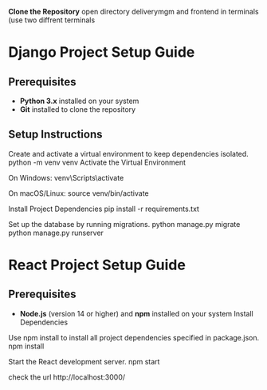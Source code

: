 **Clone the Repository**
open directory deliverymgm and frontend in terminals (use two diffrent terminals
# Django Project Setup Guide

## Prerequisites
- **Python 3.x** installed on your system
- **Git** installed to clone the repository

## Setup Instructions

Create and activate a virtual environment to keep dependencies isolated.
python -m venv venv
Activate the Virtual Environment

On Windows:
venv\Scripts\activate

On macOS/Linux:
source venv/bin/activate

Install Project Dependencies
pip install -r requirements.txt

Set up the database by running migrations.
python manage.py migrate
python manage.py runserver

# React Project Setup Guide
## Prerequisites
- **Node.js** (version 14 or higher) and **npm** installed on your system
Install Dependencies

Use npm install to install all project dependencies specified in package.json.
npm install

Start the React development server.
npm start

check the url
http://localhost:3000/
